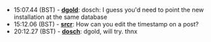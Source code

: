 * <a id="15:07.44">15:07.44 (BST)</a> - __[dgold](https://github.com/dgold)__: dosch: I guess you'd need to point the new installation at the same database
* <a id="15:12.06">15:12.06 (BST)</a> - __[srcr](https://github.com/srcr)__: How can you edit the timestamp on a post?
* <a id="20:12.27">20:12.27 (BST)</a> - __[dosch](https://github.com/dosch)__: dgold, will try. thnx
